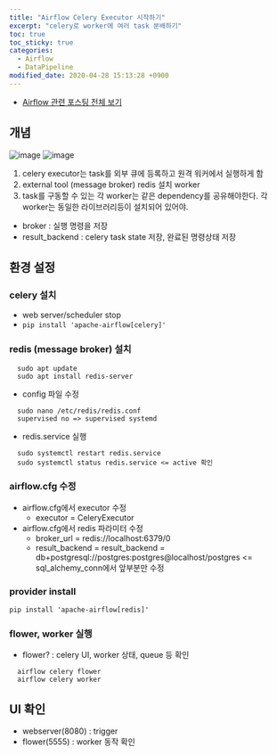 ```yaml
---
title: "Airflow Celery Executor 시작하기"
excerpt: "celery로 worker에 여러 task 분배하기"
toc: true
toc_sticky: true
categories:
  - Airflow
  - DataPipeline
modified_date: 2020-04-28 15:13:28 +0900
---
```

- [Airflow 관련 포스팅 전체 보기](https://dasoldasol.github.io/airflow/datapipeline/airflow-linklist/)


## 개념 
![image](https://user-images.githubusercontent.com/29423260/165689392-f68abc42-af3d-4506-b463-8b690ac7bb09.png)
![image](https://user-images.githubusercontent.com/29423260/165689407-8ee78102-1f76-40a1-bac8-bbb2781472bb.png)
1. celery executor는 task를 외부 큐에 등록하고 원격 워커에서 실행하게 함
2. external tool (message broker) redis 설치 worker 
3. task를 구동할 수 있는 각 worker는 같은 dependency를 공유해야한다. 각 worker는 동일한 라이브러리등이 설치되어 있어야. 
- broker : 실행 명령을 저장 
- result_backend : celery task state 저장, 완료된 명령상태 저장 

## 환경 설정 
### celery 설치 
- web server/scheduler stop 
- ```pip install 'apache-airflow[celery]'```

### redis (message broker) 설치
```
  sudo apt update
  sudo apt install redis-server
```
- config 파일 수정     
```
  sudo nano /etc/redis/redis.conf
  supervised no => supervised systemd
```
- redis.service 실행    
```
  sudo systemctl restart redis.service
  sudo systemctl status redis.service <= active 확인 
```

### airflow.cfg 수정 
- airflow.cfg에서 executor 수정 
  - executor = CeleryExecutor
- airflow.cfg에서 redis 파라미터 수정 
  - broker_url = redis://localhost:6379/0
  - result_backend = result_backend = db+postgresql://postgres:postgres@localhost/postgres <= sql_alchemy_conn에서 앞부분만 수정

### provider install 
```pip install 'apache-airflow[redis]'```

### flower, worker 실행
- flower? : celery UI, worker 상태, queue 등 확인    
```
  airflow celery flower
  airflow celery worker 
```

## UI 확인 
- webserver(8080) : trigger 
- flower(5555) : worker 동작 확인 
